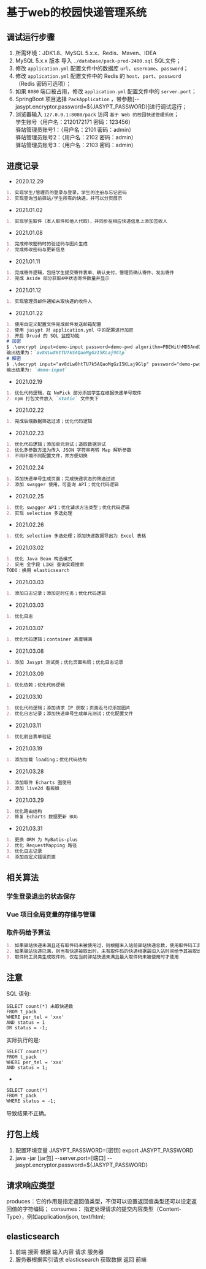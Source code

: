 # 基于web的校园快递管理系统

## 调试运行步骤
1. 所需环境：JDK1.8、MySQL 5.x.x、Redis、Maven、IDEA
1. MySQL 5.x.x 版本 导入 `./database/pack-prod-2400.sql` SQL文件；
2. 修改 `application.yml` 配置文件中的数据库 `url`、`username`、`password`；
3. 修改 `application.yml` 配置文件中的 Redis 的 `host`、`port`、`password`（Redis 密码可选项）；
4. 如果 `8080` 端口被占用，修改 `application.yml` 配置文件中的 `server.port`；
5. SpringBoot 项目选择 `PackApplication` ，带参数[--jasypt.encryptor.password=${JASYPT_PASSWORD}]进行调试运行；
6. 浏览器输入 `127.0.0.1:8080/pack` 访问 `基于 Web 的校园快递管理系统`；  
学生账号（用户名：2120172171  密码：123456）  
驿站管理员账号1：（用户名：2101   密码：admin）  
驿站管理员账号2：（用户名：2102   密码：admin）  
驿站管理员账号3：（用户名：2103   密码：admin）

## 进度记录
- 2020.12.29<br>
```markdown
1. 实现学生/管理员的登录与登录，学生的注册与忘记密码
2. 实现查询当前驿站/学生所有的快递，并可以分页展示
```
- 2021.01.02<br>
```markdown
1. 实现学生取件（本人取件和他人代取），并同步在相应快递信息上添加签收人
```
- 2021.01.08<br>
```markdown
1. 完成修改密码时的验证码与图片生成
2. 完成修改密码与更新信息
```
- 2021.01.11<br>
```markdown
1. 完成寄件逻辑，包括学生提交寄件表单、确认支付，管理员确认寄件、发出寄件
2. 完成 Aside 部分获取4中状态寄件数量并显示
```
- 2021.01.12<br>
```markdown
1. 实现管理员邮件通知未取快递的收件人
```
- 2021.01.22<br>
```markdown
1. 使用自定义配置文件完成邮件发送邮箱配置
2. 使用 jasypt 对 application.yml 中的配置进行加密
3. 开启 Druid 的 SQL 监控功能
# 加密
$ .\encrypt input=demo-input password=demo-pwd algorithm=PBEWithMD5AndDES
输出结果为：`av8dLw8htTU7k5AQaoMgGzI5KLaj9Glp`
# 解密
$ .\decrypt input="av8dLw8htTU7k5AQaoMgGzI5KLaj9Glp" password="demo-pwd" algorithm=PBEWithMD5AndDES
输出结果为: `demo-input`
```
- 2021.02.19<br>
```markdown
1. 优化代码逻辑，在 NoPick 部分添加学生在根据快递单号取件
2. npm 打包文件放入 `static` 文件夹下
```
- 2021.02.22<br>
```markdown
1. 完成后端数据筛选过滤；优化代码逻辑
```
- 2021.02.23<br>
```markdown
1. 优化代码逻辑；添加单元测试；造取数据测试
2. 优化多参数方法为传入 JSON 字符串再转 Map 解析参数
3. 不同环境不同配置文件，并方便切换
```
- 2021.02.24<br>
```markdown
1. 添加快递单号生成页面；完成快递状态的筛选过滤
2. 添加 swagger 使用，可查询 API；优化代码逻辑
```
- 2021.02.25<br>
```markdown
1. 优化 swagger API；优化请求方法类型；优化代码逻辑
2. 实现 selection 多选处理
```
- 2021.02.26<br>
```markdown
1. 优化 selection 多选处理；添加快递数据导出为 Excel 表格
```
- 2021.03.02<br>
```markdown
1. 优化 Java Bean 构造模式
2. 采用 全字段 LIKE 查询实现搜索
TODO：换用 elasticsearch
```
- 2021.03.03<br>
```markdown
1. 添加日志记录；添加定时任务；优化代码逻辑
```
- 2021.03.03<br>
```markdown
1. 优化日志
```
- 2021.03.07<br>
```markdown
1. 优化代码逻辑；container 高度铺满
```
- 2021.03.08<br>
```markdown
1. 添加 Jasypt 测试类；优化页面布局；优化日志记录
```
- 2021.03.09<br>
```markdown
1. 优化依赖；优化代码逻辑
```
- 2021.03.10<br>
```markdown
1. 优化代码逻辑；添加请求 IP 获取；页面走马灯添加图片
2. 优化日志记录；添加快递单号生成单元测试；优化配置文件
```
- 2021.03.11<br>
```markdown
1. 优化前台表单验证
```
- 2021.03.19<br>
```markdown
1. 添加加载 loading；优化代码结构
```
- 2021.03.28<br>
```markdown
1. 添加取件 Echarts 图使用
2. 添加 live2d 看板娘
```
- 2021.03.29<br>
```markdown
1. 优化路由结构
2. 修复 Echarts 数据更新 BUG
```
- 2021.03.31<br>
```markdown
1. 更换 ORM 为 MyBatis-plus
2. 优化 RequestMapping 路径
3. 优化日志记录
4. 添加自定义错误页面
```



## 相关算法
### 学生登录退出的状态保存
### Vue 项目全局变量的存储与管理
### 取件码给予算法
```markdown
1. 如果驿站快递未满且还有取件码未被使用过，则根据未入站前驿站快递总数，使用取件码工具类生成的取件码，给予新入站的快递
2. 如果驿站快递已满，则当有快递被取出时，未有取件码的快递根据最旧入站时间给予其被取出的快递释放的取件码
3. 取件码工具类生成取件码，仅在当前驿站快递未满且最大取件码未被使用时才使用
```



## 注意
SQL 语句: 
```mysql
SELECT count(*) 未取快递数
FROM t_pack
WHERE per_tel = 'xxx'
AND status = 1
OR status = -1;
```
实际执行的是: 
```mysql
SELECT count(*)
FROM t_pack
WHERE per_tel = 'xxx'
AND status = 1;
```
+
```mysql
SELECT count(*)
FROM t_pack
WHERE status = -1;
```
导致结果不正确。

## 打包上线
1. 配置环境变量
JASYPT_PASSWORD=[密钥]
export JASYPT_PASSWORD
2. java -jar [jar包] --server.port=[端口] --jasypt.encryptor.password=${JASYPT_PASSWORD}

## 请求响应类型
produces：它的作用是指定返回值类型，不但可以设置返回值类型还可以设定返回值的字符编码；
consumes： 指定处理请求的提交内容类型（Content-Type），例如application/json, text/html;

## elasticsearch
1. 前端 搜索 根据 输入内容 请求 服务器
2. 服务器根据索引请求 elasticsearch 获取数据 返回 前端